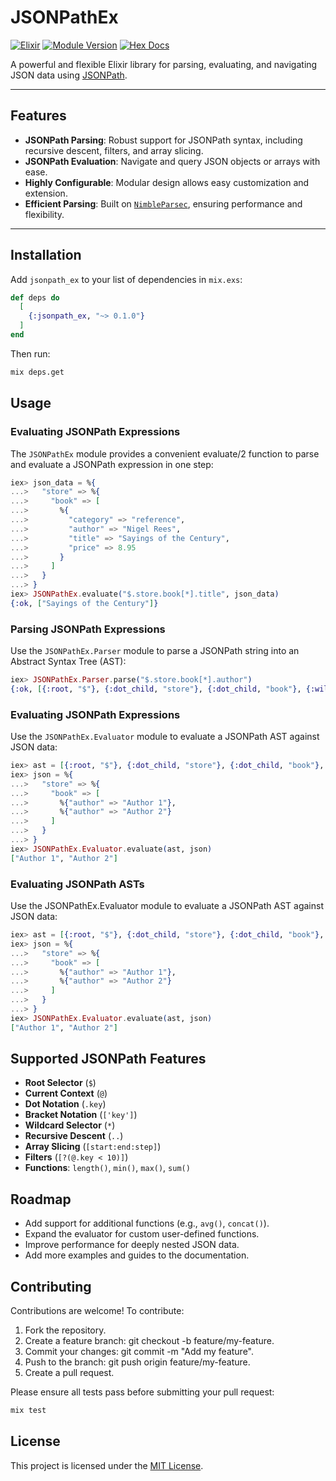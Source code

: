 # JSONPathEx

[![Elixir](https://img.shields.io/badge/elixir-~%3E%201.14-purple.svg)](https://elixir-lang.org/)
[![Module Version](https://img.shields.io/hexpm/v/jsonpath_ex.svg)](https://hex.pm/packages/jsonpath_ex)
[![Hex Docs](https://img.shields.io/badge/hex-docs-lightgreen.svg)](https://hexdocs.pm/jsonpath_ex)

A powerful and flexible Elixir library for parsing, evaluating, and navigating JSON data using [JSONPath](https://goessner.net/articles/JsonPath/).

---

## Features

- **JSONPath Parsing**: Robust support for JSONPath syntax, including recursive descent, filters, and array slicing.
- **JSONPath Evaluation**: Navigate and query JSON objects or arrays with ease.
- **Highly Configurable**: Modular design allows easy customization and extension.
- **Efficient Parsing**: Built on [`NimbleParsec`](https://hexdocs.pm/nimble_parsec), ensuring performance and flexibility.

---

## Installation

Add `jsonpath_ex` to your list of dependencies in `mix.exs`:

```elixir
def deps do
  [
    {:jsonpath_ex, "~> 0.1.0"}
  ]
end
```

Then run:

```bash
mix deps.get
```

## Usage

### Evaluating JSONPath Expressions

The `JSONPathEx` module provides a convenient evaluate/2 function to parse and evaluate a JSONPath expression in one step:

```elixir
iex> json_data = %{
...>   "store" => %{
...>     "book" => [
...>       %{
...>         "category" => "reference",
...>         "author" => "Nigel Rees",
...>         "title" => "Sayings of the Century",
...>         "price" => 8.95
...>       }
...>     ]
...>   }
...> }
iex> JSONPathEx.evaluate("$.store.book[*].title", json_data)
{:ok, ["Sayings of the Century"]}
```

### Parsing JSONPath Expressions

Use the `JSONPathEx.Parser` module to parse a JSONPath string into an Abstract Syntax Tree (AST):

```elixir
iex> JSONPathEx.Parser.parse("$.store.book[*].author")
{:ok, [{:root, "$"}, {:dot_child, "store"}, {:dot_child, "book"}, {:wildcard, "*"}, {:dot_child, "author"}]}
```

### Evaluating JSONPath Expressions

Use the `JSONPathEx.Evaluator` module to evaluate a JSONPath AST against JSON data:

```elixir
iex> ast = [{:root, "$"}, {:dot_child, "store"}, {:dot_child, "book"}, {:wildcard, "*"}, {:dot_child, "author"}]
iex> json = %{
...>   "store" => %{
...>     "book" => [
...>       %{"author" => "Author 1"},
...>       %{"author" => "Author 2"}
...>     ]
...>   }
...> }
iex> JSONPathEx.Evaluator.evaluate(ast, json)
["Author 1", "Author 2"]
```

### Evaluating JSONPath ASTs

Use the JSONPathEx.Evaluator module to evaluate a JSONPath AST against JSON data:

```elixir
iex> ast = [{:root, "$"}, {:dot_child, "store"}, {:dot_child, "book"}, {:wildcard, "*"}, {:dot_child, "author"}]
iex> json = %{
...>   "store" => %{
...>     "book" => [
...>       %{"author" => "Author 1"},
...>       %{"author" => "Author 2"}
...>     ]
...>   }
...> }
iex> JSONPathEx.Evaluator.evaluate(ast, json)
["Author 1", "Author 2"]
```

## Supported JSONPath Features

- **Root Selector** (`$`)
- **Current Context** (`@`)
- **Dot Notation** (`.key`)
- **Bracket Notation** (`['key']`)
- **Wildcard Selector** (`*`)
- **Recursive Descent** (`..`)
- **Array Slicing** (`[start:end:step]`)
- **Filters** (`[?(@.key < 10)]`)
- **Functions**: `length()`, `min()`, `max()`, `sum()`

## Roadmap

* Add support for additional functions (e.g., `avg()`, `concat()`).
* Expand the evaluator for custom user-defined functions.
* Improve performance for deeply nested JSON data.
* Add more examples and guides to the documentation.

## Contributing

Contributions are welcome! To contribute:

1. Fork the repository.
2. Create a feature branch: git checkout -b feature/my-feature.
3. Commit your changes: git commit -m "Add my feature".
4. Push to the branch: git push origin feature/my-feature.
5. Create a pull request.

Please ensure all tests pass before submitting your pull request:

```bash
mix test
```

## License

This project is licensed under the [MIT License](LICENSE).